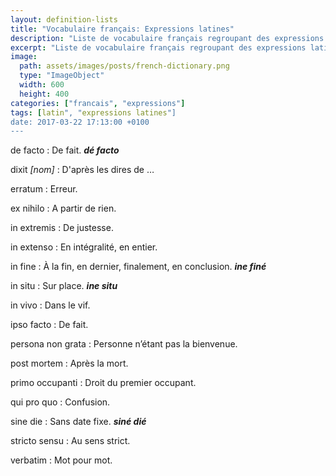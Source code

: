 ```yaml
---
layout: definition-lists
title: "Vocabulaire français: Expressions latines"
description: "Liste de vocabulaire français regroupant des expressions latines relativement courantes."
excerpt: "Liste de vocabulaire français regroupant des expressions latines relativement courantes."
image:
  path: assets/images/posts/french-dictionary.png
  type: "ImageObject"
  width: 600
  height: 400
categories: ["francais", "expressions"]
tags: [latin", "expressions latines"]
date: 2017-03-22 17:13:00 +0100
---
```


de facto
: De fait.
*__dé facto__*

dixit *[nom]*
: D'après les dires de …

erratum
: Erreur.

ex nihilo
: A partir de rien.

in extremis
: De justesse.

in extenso
: En intégralité, en entier.

in fine
: À la fin, en dernier, finalement, en conclusion.
*__ine finé__*

in situ
: Sur place.
*__ine situ__*

in vivo
: Dans le vif.

ipso facto
: De fait.

persona non grata
: Personne n’étant pas la bienvenue.

post mortem
: Après la mort.

primo occupanti
: Droit du premier occupant.

qui pro quo
: Confusion.

sine die
: Sans date fixe.
*__siné dié__*

stricto sensu
: Au sens strict.

verbatim
: Mot pour mot.
